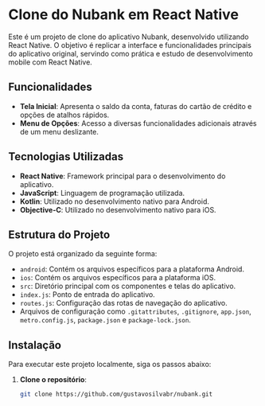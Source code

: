# Clone do Nubank em React Native

Este é um projeto de clone do aplicativo Nubank, desenvolvido utilizando React Native. O objetivo é replicar a interface e funcionalidades principais do aplicativo original, servindo como prática e estudo de desenvolvimento mobile com React Native.

## Funcionalidades

- **Tela Inicial**: Apresenta o saldo da conta, faturas do cartão de crédito e opções de atalhos rápidos.
- **Menu de Opções**: Acesso a diversas funcionalidades adicionais através de um menu deslizante.

## Tecnologias Utilizadas

- **React Native**: Framework principal para o desenvolvimento do aplicativo.
- **JavaScript**: Linguagem de programação utilizada.
- **Kotlin**: Utilizado no desenvolvimento nativo para Android.
- **Objective-C**: Utilizado no desenvolvimento nativo para iOS.

## Estrutura do Projeto

O projeto está organizado da seguinte forma:

- `android`: Contém os arquivos específicos para a plataforma Android.
- `ios`: Contém os arquivos específicos para a plataforma iOS.
- `src`: Diretório principal com os componentes e telas do aplicativo.
- `index.js`: Ponto de entrada do aplicativo.
- `routes.js`: Configuração das rotas de navegação do aplicativo.
- Arquivos de configuração como `.gitattributes`, `.gitignore`, `app.json`, `metro.config.js`, `package.json` e `package-lock.json`.

## Instalação

Para executar este projeto localmente, siga os passos abaixo:

1. **Clone o repositório**:

   ```bash
   git clone https://github.com/gustavosilvabr/nubank.git
